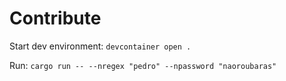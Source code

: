 # Contribute

Start dev environment:
`devcontainer open .`

Run:
`cargo run -- --nregex "pedro" --npassword "naoroubaras"`
